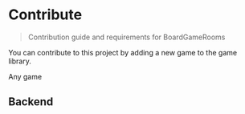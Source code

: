 # Contribute
> Contribution guide and requirements for BoardGameRooms

You can contribute to this project by adding a new game to the game library.

Any game 



## Backend

